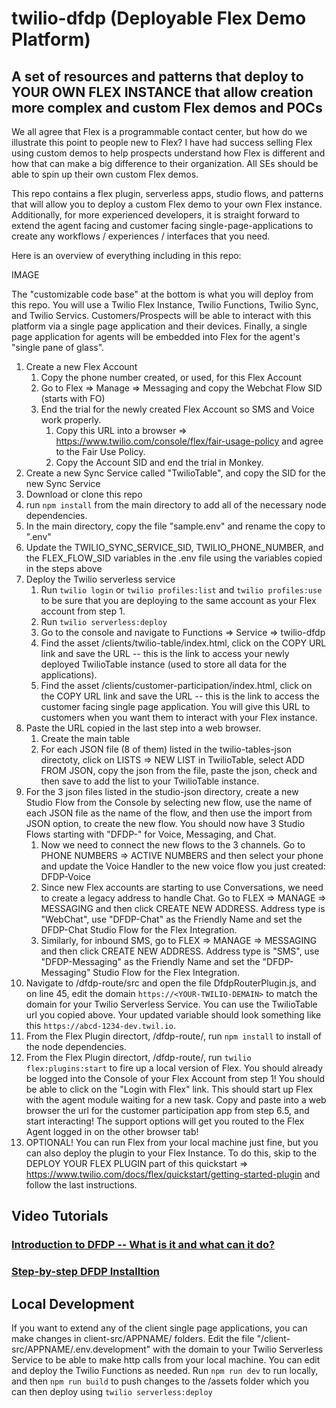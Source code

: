 # twilio-dfdp (Deployable Flex Demo Platform)

## A set of resources and patterns that deploy to YOUR OWN FLEX INSTANCE that allow creation more complex and custom Flex demos and POCs

We all agree that Flex is a programmable contact center, but how do we illustrate this point to people new to Flex? I have had success selling Flex using custom demos to help prospects understand how Flex is different and how that can make a big difference to their organization. All SEs should be able to spin up their own custom Flex demos.

This repo contains a flex plugin, serverless apps, studio flows, and patterns that will allow you to deploy a custom Flex demo to your own Flex instance. Additionally, for more experienced developers, it is straight forward to extend the agent facing and customer facing single-page-applications to create any workflows / experiences / interfaces that you need.

Here is an overview of everything including in this repo:

IMAGE

The "customizable code base" at the bottom is what you will deploy from this repo. You will use a Twilio Flex Instance, Twilio Functions, Twilio Sync, and Twilio Servics. Customers/Prospects will be able to interact with this platform via a single page application and their devices. Finally, a single page application for agents will be embedded into Flex for the agent's "single pane of glass".

1. Create a new Flex Account
    1. Copy the phone number created, or used, for this Flex Account
    2. Go to Flex => Manage => Messaging and copy the Webchat Flow SID (starts with FO)
    3. End the trial for the newly created Flex Account so SMS and Voice work properly.
        1.  Copy this URL into a browser => https://www.twilio.com/console/flex/fair-usage-policy and agree to the Fair Use Policy.
        2.  Copy the Account SID and end the trial in Monkey.
2. Create a new Sync Service called "TwilioTable", and copy the SID for the new Sync Service
3. Download or clone this repo
4. run `npm install` from the main directory to add all of the necessary node dependencies. 
4. In the main directory, copy the file "sample.env" and rename the copy to ".env"
5. Update the TWILIO_SYNC_SERVICE_SID, TWILIO_PHONE_NUMBER, and the FLEX_FLOW_SID variables in the .env file using the variables copied in the steps above
6. Deploy the Twilio serverless service
    1. Run `twilio login` or `twilio profiles:list` and `twilio profiles:use` to be sure that you are deploying to the same account as your Flex account from step 1.
    2. Run `twilio serverless:deploy`
    3. Go to the console and navigate to Functions => Service => twilio-dfdp
    4. Find the asset /clients/twilio-table/index.html, click on the COPY URL link and save the URL -- this is the link to access your newly deployed TwilioTable instance (used to store all data for the applications).
    5. Find the asset /clients/customer-participation/index.html, click on the COPY URL link and save the URL -- this is the link to access the customer facing single page application. You will give this URL to customers when you want them to interact with your Flex instance.
7. Paste the URL copied in the last step into a web browser.
    1. Create the main table
    2. For each JSON file (8 of them) listed in the twilio-tables-json directoty, click on LISTS => NEW LIST in TwilioTable, select ADD FROM JSON, copy the json from the file, paste the json, check and then save to add the list to your TwilioTable instance.
8. For the 3 json files listed in the studio-json directory, create a new Studio Flow from the Console by selecting new flow, use the name of each JSON file as the name of the flow, and then use the import from JSON option, to create the new flow. You should now have 3 Studio Flows starting with "DFDP-" for Voice, Messaging, and Chat.
    1. Now we need to connect the new flows to the 3 channels. Go to PHONE NUMBERS => ACTIVE NUMBERS and then select your phone and update the Voice Handler to the new voice flow you just created: DFDP-Voice
    2.  Since new Flex accounts are starting to use Conversations, we need to create a legacy address to handle Chat. Go to FLEX => MANAGE => MESSAGING and then click CREATE NEW ADDRESS. Address type is "WebChat", use "DFDP-Chat" as the Friendly Name and set the DFDP-Chat Studio Flow for the Flex Integration.
    3.  Similarly, for inbound SMS, go to FLEX => MANAGE => MESSAGING and then click CREATE NEW ADDRESS. Address type is "SMS", use "DFDP-Messaging" as the Friendly Name and set the "DFDP-Messaging" Studio Flow for the Flex Integration.
9. Navigate to /dfdp-route/src and open the file DfdpRouterPlugin.js, and on line 45, edit the domain `https://<YOUR-TWILIO-DEMAIN>` to match the domain for your Twilio Serverless Service. You can use the TwilioTable url you copied above. Your updated variable should look something like this `https://abcd-1234-dev.twil.io`.
10. From the Flex Plugin directort, /dfdp-route/, run `npm install` to install of the node dependencies.
11. From the Flex Plugin directort, /dfdp-route/, run `twilio flex:plugins:start` to fire up a local version of Flex. You should already be logged into the Console of your Flex Account from step 1! You should be able to click on the "Login with Flex" link. This should start up Flex with the agent module waiting for a new task. Copy and paste into a web browser the url for the customer participation app from step 6.5, and start interacting! The support options will get you routed to the Flex Agent logged in on the other browser tab!
12. OPTIONAL! You can run Flex from your local machine just fine, but you can also deploy the plugin to your Flex Instance. To do this, skip to the DEPLOY YOUR FLEX PLUGIN part of this quickstart => https://www.twilio.com/docs/flex/quickstart/getting-started-plugin and follow the last instructions.


## Video Tutorials

### [Introduction to DFDP -- What is it and what can it do?](https://youtu.be/Ln-PZgzh2us)

### [Step-by-step DFDP Installtion](https://youtu.be/r-KxNoAKBJI)


## Local Development

If you want to extend any of the client single page applications, you can make changes in client-src/APPNAME/ folders. Edit the file "/client-src/APPNAME/.env.development" with the domain to your Twilio Serverless Service to be able to make http calls from your local machine. You can edit and deploy the Twilio Functions as needed. Run `npm run dev` to run locally, and then `npm run build` to push changes to the /assets folder which you can then deploy using `twilio serverless:deploy`

